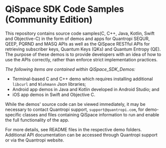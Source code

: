 # QiSpace SDK Code Samples (Community Edition)
This repository contains source code samples(C, C++, Java, Kotlin, Swift and Objective-C) in the form of demos and apps for Quantropi SEQUR, QEEP, PQRND and MASQ APIs as well as the QiSpace RESTful APIs for retrieving subscriber keys, Quantum Keys (QKs) and Quantum Entropy (QE). The purpose of these demos is to provide developers with an idea of how to use the APIs correctly, rather than enforce strict implementation practices.

*The following items are contained within QiSpace_SDK_Demos:*
- Terminal-based C and C++ demo which requires installing additional `libcurl` and `Nlohmann` Json libraries;
- Android app demos in Java and Kotlin developed in Android Studio; and 
- iOS app demos in Swift and Objective C.

While the demos' source code can be viewed immediately, it may be necessary to contact Quantropi support, `support@quantropi.com`, for demo-specific classes and files containing QiSpace information to run and enable the full functionality of the app.

For more details, see README files in the respective demo folders. Additional API documentation can be accessed through Quantropi support or via the Quantropi website.
